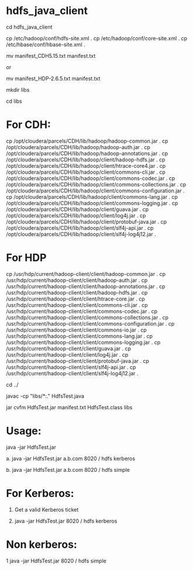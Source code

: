 # hdfs_java_client

cd hdfs_java_client

cp /etc/hadoop/conf/hdfs-site.xml .
cp /etc/hadoop/conf/core-site.xml .
cp /etc/hbase/conf/hbase-site.xml .

mv manifest_CDH5.15.txt manifest.txt

or 

mv manifest_HDP-2.6.5.txt manifest.txt


mkdir libs

cd libs

# For CDH:

cp /opt/cloudera/parcels/CDH/lib/hadoop/hadoop-common.jar .
cp /opt/cloudera/parcels/CDH/lib/hadoop/hadoop-auth.jar .
cp /opt/cloudera/parcels/CDH/lib/hadoop/hadoop-annotations.jar .
cp /opt/cloudera/parcels/CDH/lib/hadoop/client/hadoop-hdfs.jar .
cp /opt/cloudera/parcels/CDH/lib/hadoop/client/htrace-core4.jar .
cp /opt/cloudera/parcels/CDH/lib/hadoop/client/commons-cli.jar .
cp /opt/cloudera/parcels/CDH/lib/hadoop/client/commons-codec.jar .
cp /opt/cloudera/parcels/CDH/lib/hadoop/client/commons-collections.jar .
cp /opt/cloudera/parcels/CDH/lib/hadoop/client/commons-configuration.jar .
cp /opt/cloudera/parcels/CDH/lib/hadoop/client/commons-lang.jar .
cp /opt/cloudera/parcels/CDH/lib/hadoop/client/commons-logging.jar .
cp /opt/cloudera/parcels/CDH/lib/hadoop/client/guava.jar .
cp /opt/cloudera/parcels/CDH/lib/hadoop/client/log4j.jar .
cp /opt/cloudera/parcels/CDH/lib/hadoop/client/protobuf-java.jar .
cp /opt/cloudera/parcels/CDH/lib/hadoop/client/slf4j-api.jar .
cp /opt/cloudera/parcels/CDH/lib/hadoop/client/slf4j-log4j12.jar .

# For HDP

cp /usr/hdp/current/hadoop-client/client/hadoop-common.jar .
cp /usr/hdp/current/hadoop-client/client/hadoop-auth.jar .
cp /usr/hdp/current/hadoop-client/client/hadoop-annotations.jar .
cp /usr/hdp/current/hadoop-client/client/hadoop-hdfs.jar .
cp /usr/hdp/current/hadoop-client/client/htrace-core.jar .
cp /usr/hdp/current/hadoop-client/client/commons-cli.jar .
cp /usr/hdp/current/hadoop-client/client/commons-codec.jar .
cp /usr/hdp/current/hadoop-client/client/commons-collections.jar .
cp /usr/hdp/current/hadoop-client/client/commons-configuration.jar .
cp /usr/hdp/current/hadoop-client/client/commons-io.jar .
cp /usr/hdp/current/hadoop-client/client/commons-lang.jar .
cp /usr/hdp/current/hadoop-client/client/commons-logging.jar .
cp /usr/hdp/current/hadoop-client/client/guava.jar .
cp /usr/hdp/current/hadoop-client/client/log4j.jar .
cp /usr/hdp/current/hadoop-client/client/protobuf-java.jar .
cp /usr/hdp/current/hadoop-client/client/slf4j-api.jar .
cp /usr/hdp/current/hadoop-client/client/slf4j-log4j12.jar .

cd ../

javac -cp "libs/*:." HdfsTest.java


jar cvfm HdfsTest.jar manifest.txt HdfsTest.class libs

# Usage:

java -jar HdfsTest.jar <Active NN> <ANN port > <path> <user> <auth>

a. java -jar HdfsTest.jar a.b.com 8020 / hdfs kerberos

b. java -jar HdfsTest.jar a.b.com 8020 / hdfs simple

# For Kerberos:

1. Get a valid Kerberos ticket

2. java -jar HdfsTest.jar <Active NN> 8020 / hdfs kerberos

# Non kerberos:

1 java -jar HdfsTest.jar <Active NN> 8020 / hdfs simple
